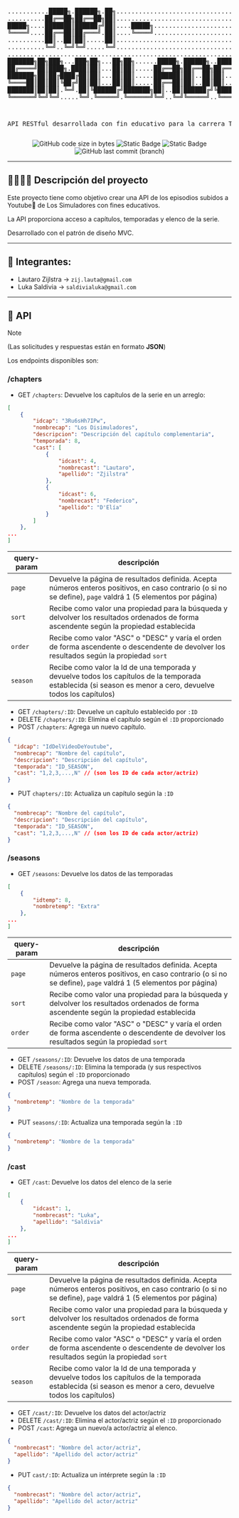 <div align="center">
<pre>

...........█████╗.██████╗.██╗...........................................................
..........██╔══██╗██╔══██╗██║...........................................................
█████╗....███████║██████╔╝██║....█████╗.................................................
╚════╝....██╔══██║██╔═══╝.██║....╚════╝.................................................
..........██║..██║██║.....██║...........................................................
..........╚═╝..╚═╝╚═╝.....╚═╝...........................................................
........................................................................................
███████╗██╗███╗...███╗██╗...██╗██╗......█████╗.██████╗..██████╗.██████╗.███████╗███████╗
██╔════╝██║████╗.████║██║...██║██║.....██╔══██╗██╔══██╗██╔═══██╗██╔══██╗██╔════╝██╔════╝
███████╗██║██╔████╔██║██║...██║██║.....███████║██║..██║██║...██║██████╔╝█████╗..███████╗
╚════██║██║██║╚██╔╝██║██║...██║██║.....██╔══██║██║..██║██║...██║██╔══██╗██╔══╝..╚════██║
███████║██║██║.╚═╝.██║╚██████╔╝███████╗██║..██║██████╔╝╚██████╔╝██║..██║███████╗███████║
╚══════╝╚═╝╚═╝.....╚═╝.╚═════╝.╚══════╝╚═╝..╚═╝╚═════╝..╚═════╝.╚═╝..╚═╝╚══════╝╚══════╝

API RESTful desarrollada con fin educativo para la carrera TUDAI
 </pre>
 ![GitHub code size in bytes](https://img.shields.io/github/languages/code-size/LukaSaldivia/simuladores-api?style=for-the-badge)
 ![Static Badge](https://img.shields.io/badge/PHP-8A66E2?style=for-the-badge&logo=php&logoColor=white)
 ![Static Badge](https://img.shields.io/badge/pendiente-ffaa00?style=for-the-badge&label=Promoci%C3%B3n)
 ![GitHub last commit (branch)](https://img.shields.io/github/last-commit/LukaSaldivia/simuladores-api/main?style=for-the-badge)


</div>

***

## 👷‍♂️👷‍♂️ Descripción del proyecto

Este proyecto tiene como objetivo crear una API de los episodios subidos a Youtube🔴 de Los Simuladores con fines educativos.

La API proporciona acceso a capítulos, temporadas y elenco de la serie.

Desarrollado con el patrón de diseño MVC.

***



## :busts_in_silhouette: Integrantes:
+ Lautaro Zijlstra  -> `zij.lauta@gmail.com`
+ Luka Saldivia  -> `saldivialuka@gmail.com`
***
## 📮 API
> [!note]  
> (Las solicitudes y respuestas están en formato **JSON**)


Los endpoints disponibles son:

### /chapters
- GET `/chapters`: Devuelve los capítulos de la serie en un arreglo:
```json
[
    {
        "idcap": "3Ru6sHh7IPw",
        "nombrecap": "Los Disimuladores",
        "descripcion": "Descripción del capítulo complementaria",
        "temporada": 8,
        "cast": [
            {
                "idcast": 4,
                "nombrecast": "Lautaro",
                "apellido": "Zjilstra"
            },
            {
                "idcast": 6,
                "nombrecast": "Federico",
                "apellido": "D'Elía"
            }
        ]
    },
...
]
```

| query-param | descripción                                                                                                                                                   |
|------------|---------------------------------------------------------------------------------------------------------------------------------------------------------------|
| `page`     | Devuelve la página de resultados definida. Acepta números enteros positivos, en caso contrario (o si no se define), `page` valdrá 1 (5 elementos por página)                         |
| `sort`     | Recibe como valor una propiedad para la búsqueda y delvolver los resultados ordenados de forma ascendente según la propiedad establecida                      |
| `order`    | Recibe como valor "ASC" o "DESC" y varía el orden de forma ascendente o descendente de devolver los resultados según la propiedad `sort`                      |
| `season`   | Recibe como valor la Id de una temporada y devuelve todos los capítulos de la temporada establecida (si season es menor a cero, devuelve todos los capítulos) |

- GET `/chapters/:ID`: Devuelve un capítulo establecido por `:ID`
- DELETE `/chapters/:ID`: Elimina el capítulo según el `:ID` proporcionado
- POST `/chapters`: Agrega un nuevo capítulo. <br>
```json
{
  "idcap": "IdDelVideoDeYoutube",
  "nombrecap": "Nombre del capítulo",
  "descripcion": "Descripción del capítulo",
  "temporada": "ID_SEASON",
  "cast": "1,2,3,...,N" // (son los ID de cada actor/actriz)
}
```

- PUT `chapters/:ID`: Actualiza un capítulo según la `:ID`
```json
{
  "nombrecap": "Nombre del capítulo",
  "descripcion": "Descripción del capítulo",
  "temporada": "ID_SEASON",
  "cast": "1,2,3,...,N" // (son los ID de cada actor/actriz)
}
```

### /seasons
- GET `/seasons`: Devuelve los datos de las temporadas
```json
[
    {
        "idtemp": 8,
        "nombretemp": "Extra"
    },
...
]
```

 | query-param | descripción                                                                                                                                                   |
|------------|---------------------------------------------------------------------------------------------------------------------------------------------------------------|
| `page`     | Devuelve la página de resultados definida. Acepta números enteros positivos, en caso contrario (o si no se define), `page` valdrá 1 (5 elementos por página)                          |
| `sort`     | Recibe como valor una propiedad para la búsqueda y delvolver los resultados ordenados de forma ascendente según la propiedad establecida                      |
| `order`    | Recibe como valor "ASC" o "DESC" y varía el orden de forma ascendente o descendente de devolver los resultados según la propiedad `sort`                      |



- GET `/seasons/:ID`: Devuelve los datos de una temporada
- DELETE `/seasons/:ID`: Elimina la temporada (y sus respectivos capítulos) según el `:ID` proporcionado
- POST `/season`: Agrega una nueva temporada.
```json
{
  "nombretemp": "Nombre de la temporada"
}
```
- PUT `seasons/:ID`: Actualiza una temporada según la `:ID`
```json
{
  "nombretemp": "Nombre de la temporada"
}
```


### /cast
- GET `/cast`: Devuelve los datos del elenco de la serie
```json
[
    {
        "idcast": 1,
        "nombrecast": "Luka",
        "apellido": "Saldivia"
    },
...
]
```

 | query-param | descripción                                                                                                                                                   |
|------------|---------------------------------------------------------------------------------------------------------------------------------------------------------------|
| `page`     | Devuelve la página de resultados definida. Acepta números enteros positivos, en caso contrario (o si no se define), `page` valdrá 1 (5 elementos por página)                            |
| `sort`     | Recibe como valor una propiedad para la búsqueda y delvolver los resultados ordenados de forma ascendente según la propiedad establecida                      |
| `order`    | Recibe como valor "ASC" o "DESC" y varía el orden de forma ascendente o descendente de devolver los resultados según la propiedad `sort`                      |
| `season`   | Recibe como valor la Id de una temporada y devuelve todos los capítulos de la temporada establecida (si season es menor a cero, devuelve todos los capítulos) |



- GET `/cast/:ID`: Devuelve los datos del actor/actriz
- DELETE `/cast/:ID`: Elimina el actor/actriz según el `:ID` proporcionado
- POST `/cast`: Agrega un nuevo/a actor/actriz al elenco.
```json
{
  "nombrecast": "Nombre del actor/actriz",
  "apellido": "Apellido del actor/actriz"
}
```
- PUT `cast/:ID`: Actualiza un intérprete según la `:ID`
```json
{
  "nombrecast": "Nombre del actor/actriz",
  "apellido": "Apellido del actor/actriz"
}
```
